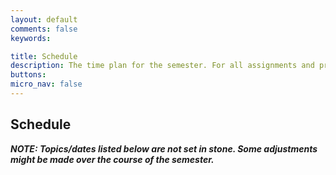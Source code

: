 ```yaml
---
layout: default
comments: false
keywords:

title: Schedule
description: The time plan for the semester. For all assignments and projects, follow the deadlines listed on this page.
buttons:
micro_nav: false
---
```



## Schedule

**_NOTE: Topics/dates listed below are not set in stone. Some adjustments might be made over the course of the semester._**

<div id="myskedj"></div>

<link href="https://unpkg.com/skedj@4.1.0/build/bootstrap-table.css" rel="stylesheet">
<script type="text/javascript" src="https://unpkg.com/skedj@4.1.0/build/skedj.js"></script>
<script type="text/javascript">
var url = "https://heather-cors.herokuapp.com/https://docs.google.com/spreadsheets/d/e/2PACX-1vRNzAy0EkwRIPHsQOPcbaF2QlzW3ZZjUwXPE3pS2wL5Vs5Ap2-zZqA_onfamxjLKw/pub?output=csv";
// "https://heather-cors.herokuapp.com/https://docs.google.com/spreadsheets/d/e/2PACX-1vTUigBx76LT-1zS5GSExE1FzD93Vu_KDOSMaTjoSxQaH_1yB7hanz1jYW78dxXKeA/pub?gid=118115803&single=true&output=csv";
// var url = "https://heather-cors.herokuapp.com/https://docs.google.com/spreadsheets/d/e/2PACX-1vR_43dIW4qV8eUWJHg9g_IIw4tAMg9Tz7RLcgU0P1C4U43_lxCNNw24_PjDzoAPuTTWCnXT_sXAqAIv/pub?output=csv";

var rowcols = [
                {
                  sheet_row_txt: "First Midterm Exam",
                  color: "#ffe59a"
                },
                {
                  // sheet_row: 26,
                  sheet_row_txt: "Thanksgiving",
                  color: "#d9ebd3"
                },		
                {
                  sheet_row_txt: "Fall Break",
                  color: "#d9ebd3"
                },		      
                {
                  sheet_row_txt: "Election",
                  color: "#d9ebd3"
                },     
                {
                  sheet_row_txt: "No Class",
                  color: "#d9ebd3"
                },                                       
                {
                  sheet_row_txt: "Second Midterm Exam",
                  color: "#ffe59a"
                },
                {
                  sheet_row_txt: "Recitation",
                  color: "#e8f2fc"
                }                			
              ];
console.log(rowcols);
Skedj(url, "myskedj", {
    columns_to_skip: ["Recitation Lead", "Recitation", "Travel Schedule"],
    special_row_colors: rowcols
});
</script>


<!-- _This is just an example for now..._

<table id="schedule" class="table table-bordered no-more-tables" style="width: 100%; font-size: 0.8em;">
    <colgroup>
        <col>
        <col>
        <col style="width: 25%;">
        <col style="width: 25%;">
        <col style="width: 50%;">
    </colgroup>
    <thead class="active" style="background-color:#f9f9f9" align="left">
        <th>Event</th>
        <th>Date</th>
        <th>In-class lecture</th>
        <th>Online modules to complete</th>
        <th>Materials and Assignments</th>
    </thead>
    <tbody>
        <tr>
            <td>Lecture&nbsp;1</td>
            <td> 04/07 </td>
            <td>
                <strong>Topics:</strong> <a href="/spring2020/lecture1.pdf">(slides)</a>
                <ul>
                    <li>Class introduction</li>
                    <li>Examples of deep learning projects</li>
                    <li>Course details</li>
                </ul>
            </td>
            <td>
                No online modules. If you are enrolled in CS230, you will receive an email on 04/07 to join Course 1 ("Neural Networks and Deep Learning") on Coursera with your Stanford email.
            </td>
            <td>
                No assignments.
            </td>
        </tr>
        <tr>
            <td id="Module_1" colspan="5" style="text-align:center; vertical-align:middle;background-color:#fffde7">
                <strong>Neural Networks and Deep Learning</strong> <a href="https://www.coursera.org/learn/neural-networks-deep-learning?specialization=deep-learning">(Course 1)</a>
            </td>
        </tr>
        <tr>
            <td>Lecture&nbsp;2</td>
            <td> 04/14 </td>
            <td>
                <strong>Topics: </strong>Deep Learning Intuition <a href="#">(slides)</a>
            </td>
            <td><strong>Completed modules:</strong>
                <ul>
                    <li>C1M1: Introduction to deep learning <a href="/files/C1M1.pdf">(slides)</a></li>
                    <li>C1M2: Neural Network Basics <a href="/files/C1M2.pdf">(slides)</a></li>
                </ul>
                <strong>Optional Video</strong>
                <ul>
                    <li>Batch Normalization videos from C2M3 will be useful for the in-class lecture.</li>
                </ul>
            </td>
            <td>
                <strong>Quizzes (due at 9am PST):</strong>
                <ul>
                    <li>Introduction to deep learning</li>
                    <li>Neural Networks Basics</li>
                </ul>
                <strong>Programming Assignments (due at 9am PST)</strong>
                <ul>
                    <li>Python Basics with Numpy (Optional)</li>
                    <li>Logistic Regression with a neural network mindset</li>
                </ul>
            </td>
        </tr>
        <tr>
            <td>Lecture&nbsp;3</td>
            <td> 04/21 </td>
            <td>
                <strong>Topics: </strong>Full-cycle of a Deep Learning Project (no slides)
            </td>
            <td>
                <strong>Completed modules:</strong>
                <ul>
                    <li>C1M3: Shallow Neural Network <a href="/files/C1M3.pdf">(slides)</a></li>
                    <li>C1M4: Deep Neural Networks <a href="/files/C1M4.pdf">(slides)</a></li>
                </ul>
            </td>
            <td>
                <strong>Quizzes (due at 9am PST):</strong>
                <ul>
                    <li>Shallow Neural Networks</li>
                    <li>Key concepts on Deep Neural Networks</li>
                </ul>
                <strong>Programming Assignments (due at 9am PST):</strong>
                <ul>
                    <li>Planar data classification with a hidden layer</li>
                    <li>Building your Deep Neural Network: step by step</li>
                    <li>Deep Neural Network - Application</li>
                </ul>
            </td>
        </tr>
        <tr style="background-color:#ffb7bf">
            <td><strong>Project Meeting #1</strong></td>
            <td><strong>{{ site.course.project_timeline.proposal | date: site.course.project_timeline.syllabus_date_format }}</strong></td>
            <td><a href="/project/#proposal">Instructions</a></td>
            <td></td>
            <td>
                <strong>Meet with any TA between 4/06 and 4/22 to discuss your proposal.</strong>
            </td>
        </tr>
        <tr style="background-color:#b7ffbf">
            <td><strong>Project Proposal Due</strong></td>
            <td><strong>{{ site.course.project_timeline.proposal | date: site.course.project_timeline.syllabus_date_format }}</strong></td>
            <td><a href="/project/#proposal">Instructions</a></td>
            <td></td>
            <td></td>
        </tr>
        <tr>
            <td id="Module_2" colspan="5" style="text-align:center; vertical-align:middle;background-color:#fffde7">
                <strong>Improving Deep Neural Networks: Hyperparameter tuning, Regularization and Optimization</strong> <a href="https://www.coursera.org/learn/deep-neural-network?specialization=deep-learning">(Course 2)</a>
            </td>
        </tr>
        <tr>
            <td>Lecture&nbsp;4</td>
            <td> 04/28 </td>
            <td>
                <strong>Topics:</strong> Adversarial examples - GANs <a href="#">(slides)</a>
                <ul>
                    <li>Attacking neural networks with Adversarial Examples and Generative Adversarial Networks</li>
                </ul>
                <strong>Optional Readings:</strong>
                <a href="https://arxiv.org/pdf/1412.6572.pdf">Explaining and Harnessing Adversarial Examples</a>, <a href="https://arxiv.org/pdf/1406.2661.pdf">Generative Adversarial Nets</a>, <a href="https://arxiv.org/pdf/1611.07004.pdf">Conditional GAN</a>, <a href="https://arxiv.org/pdf/1609.04802.pdf">Super-Resolution GAN</a>, <a href="https://arxiv.org/pdf/1703.10593.pdf">CycleGAN</a>
            </td>
            <td>
                <strong>Completed modules:</strong>
                <ul>
                    <li>C2M1: Practical aspects of deep learning <a href="/files/C2M1.pdf">(slides)</a></li>
                    <li>C2M2: Optimization algorithms <a href="/files/C2M2.pdf">(slides)</a></li>
                </ul>
            </td>
            <td>
                <strong>Quizzes (due at 9am PST):</strong>
                <ul>
                    <li>Practical aspects of deep learning</li>
                    <li>Optimization Algorithms</li>
                </ul>
                <strong>Programming Assignments (due at 9am PST):</strong>
                <ul>
                    <li>Initialization</li>
                    <li>Regularization</li>
                    <li>Gradient Checking</li>
                    <li>Optimization</li>
                </ul>
            </td>
        </tr>
        <tr>
            <td id="Module_3" colspan="5" style="text-align:center; vertical-align:middle;background-color:#fffde7">
                <strong>Structuring Machine Learning Projects</strong> <a href="https://www.coursera.org/learn/machine-learning-projects?specialization=deep-learning">(Course 3)</a>
            </td>
        </tr>
        <tr>
            <td>Lecture&nbsp;5</td>
            <td> 05/05 </td>
            <td>
                <strong>Topics:</strong> AI and Healthcare. Guest Speaker: Pranav Rajpurkar.
                <a href="#">(guest slides)</a>
                <a href="#">(main slides)</a>
            </td>
            <td>
                <strong>Completed modules:</strong>
                <ul>
                    <li>C2M3: Hyperparameter Tuning, Batch Normalization <a href="/files/C2M3.pdf">(slides)</a></li>
                    <li>C3M1: ML Strategy (1) <a href="/files/C3M1.pdf">(slides)</a></li>
                    <li>C3M2: ML Strategy (2) <a href="/files/C3M2.pdf">(slides)</a></li>
                </ul>
            </td>
            <td>
                <strong>Quizzes (due at 9am PST):</strong>
                <ul>
                    <li>Hyperparameter tuning, Batch Normalization, Programming Frameworks</li>
                    <li>Bird recognition in the city of Peacetopia (case study)</li>
                    <li>Autonomous driving (case study)</li>
                </ul>
                <strong>Programming Assignments (due at 9am PST):</strong>
                <ul>
                    <li>Tensorflow</li>
                </ul>
            </td>
        </tr>
        <tr style="background-color:#ffb7bf">
            <td><strong>Project Meeting #2</strong></td>
            <td><strong>{{ site.course.project_timeline.milestone1 | date: site.course.project_timeline.syllabus_date_format }}</strong></td>
            <td><a href="/project/#milestone-1">Instructions</a></td>
            <td></td>
            <td>
                <strong>Meet with any TA between 4/23 and 5/08 to discuss your first milestone report.</strong>
            </td>
        </tr>
        <tr style="background-color:#b7ffbf">
            <td><strong>Project Milestone #1 Due</strong></td>
            <td><strong>{{ site.course.project_timeline.milestone1 | date: site.course.project_timeline.syllabus_date_format }}</strong></td>
            <td><a href="/project/#milestone-1">Instructions</a></td>
            <td></td>
            <td></td>
        </tr>
        <tr>
            <td id="Module_4" colspan="5" style="text-align:center; vertical-align:middle;background-color:#fffde7">
                <strong>Convolutional Neural Networks</strong> <a href="https://www.coursera.org/learn/convolutional-neural-networks?specialization=deep-learning">(Course 4)</a>
            </td>
        </tr>
        <tr>
            <td>Lecture 6</td>
            <td> 05/12 </td>
            <td>
                <strong>Topics:</strong> Interpretability of Neural Networks
                <a href="#">(slides)</a>
            </td>
            <td>
                <strong>Completed modules:</strong>
                <ul>
                    <li>C4M1: Foundations of Convolutional Neural Network <a href="/files/C4M1.pdf">(slides)</a></li>
                    <li>C4M2: Deep Convolutional Models <a href="/files/C4M2.pdf">(slides)</a></li>
                </ul>
            </td>
            <td>
                <strong>Quizzes (due at 9am PST):</strong>
                <ul>
                    <li>The basics of ConvNets</li>
                    <li>Deep convolutional models</li>
                </ul>
                <strong>Programming Assignments (due at 9am PST):</strong>
                <ul>
                    <li>Convolutional Model: step by step</li>
                    <li>Convolutional Model: application</li>
                    <li>Keras Tutorial: This assignment is optional.</li>
                    <li>Residual Networks</li>
                </ul>
            </td>
        </tr>
        <tr>
            <td>Lecture&nbsp;7</td>
            <td> 05/19 </td>
            <td>
                <strong>Topics:</strong> Deep Learning Strategy (no slides)
                <br>
                <br>
                <strong>Optional Reading:</strong> <a href="https://arxiv.org/pdf/1603.07285.pdf">A guide to convolution arithmetic for deep learning</a>, <a href="https://arxiv.org/ftp/arxiv/papers/1609/1609.07009.pdf">Is the deconvolution layer the same as a convolutional layer?</a>, <a href="https://cs.nyu.edu/~fergus/papers/zeilerECCV2014.pdf">Visualizing and Understanding Convolutional Networks</a>, <a href="https://arxiv.org/pdf/1312.6034.pdf">Deep Inside Convolutional Networks: Visualizing Image Classification Models and Saliency Maps</a>, <a href="https://arxiv.org/pdf/1506.06579.pdf">Understanding Neural Networks Through Deep Visualization</a>, <a href="http://cnnlocalization.csail.mit.edu/Zhou_Learning_Deep_Features_CVPR_2016_paper.pdf">Learning Deep Features for Discriminative Localization</a>
            </td>
            <td>
                <strong>Completed modules:</strong>
                <ul>
                    <li>C4M3: ConvNets Applications (1) <a href="/files/C4M3.pdf">(slides)</a></li>
                    <li>C4M4: ConvNets Applications (2) <a href="/files/C4M4.pdf">(slides)</a></li>
                </ul>
            </td>
            <td>
                <strong>Quizzes (due at 9am PST):</strong>
                <ul>
                    <li>Detection Algorithms</li>
                    <li>Special Applications: Face Recognition & Neural Style Transfer</li>
                </ul>
                <strong>Programming Assignments (due at 9am PST):</strong>
                <ul>
                    <li>Car Detection with YOLO</li>
                    <li>Art Generation with Neural Style Transfer</li>
                    <li>Face Recognition</li>
                </ul>
            </td>
        </tr>
        <tr style="background-color:#ffb7bf">
            <td><strong>Project Meeting #3</strong></td>
            <td><strong>{{ site.course.project_timeline.milestone2 | date: site.course.project_timeline.syllabus_date_format }}</strong></td>
            <td><a href="/project/#milestone-2">Instructions</a></td>
            <td></td>
            <td>
                <strong>Meet with any TA between 5/09 and 5/22 to discuss your second milestone report.</strong>
            </td>
        </tr>
        <tr style="background-color:#b7ffbf">
            <td><strong>Project Milestone #2 Due</strong></td>
            <td><strong>{{ site.course.project_timeline.milestone2 | date: site.course.project_timeline.syllabus_date_format }}</strong></td>
            <td><a href="/project/#milestone-2">Instructions</a></td>
            <td></td>
            <td></td>
        </tr>
        <tr>
            <td id="Module_5" colspan="5" style="text-align:center; vertical-align:middle;background-color:#fffde7">
                <strong>Sequence Models</strong>  <a href="https://www.coursera.org/learn/nlp-sequence-models">(Course 5)</a>
            </td>
        </tr>
        <tr>
            <td>Lecture&nbsp;8</td>
            <td> 05/26 </td>
            <td>
                <strong>Topics:</strong>
                <ul>
                    <li>Career Advice</li>
                    <li>Reading Research Papers</li>
                </ul>
                <strong>Optional Reading</strong>
                <ul>
                    <li><a href="https://www.cs.toronto.edu/~hinton/absps/JMLRdropout.pdf">Dropout: A Simple Way to Prevent Neural Networks from Overfitting</a></li>
                    <li><a href="https://arxiv.org/abs/1608.06993">DenseNet: Densely Connected Convolutional Networks</a></li>
                </ul>
            </td>
            <td>
                <strong>Completed modules:</strong>
                <ul>
                    <li>C5M1: Recurrent Neural Networks <a href="/files/C5M1.pdf">(slides)</a></li>
                </ul>
            </td>
            <td>
                <strong>Quizzes (due at 9am PST):</strong>
                <ul>
                    <li>Recurrent Neural Networks</li>
                </ul>
                <strong>Programming Assignments (due at 9am PST):</strong>
                <ul>
                    <li>Building a Recurrent Neural Network - Step by Step</li>
                    <li>Dinosaur Land -- Character-level Language Modeling</li>
                    <li>Jazz improvisation with LSTM</li>
                </ul>
            </td>
        </tr>
        <tr>
            <td>Lecture&nbsp;9</td>
            <td> 06/02 </td>
            <td>
                <strong>Topics:</strong>
                <a href="#">(slides)</a>
                <ul>
                    <li>Deep Reinforcement Learning</li>
                </ul>
                <br>
                <strong>Optional Reading:</strong>
                <ul>
                    <li><a href="https://web.stanford.edu/class/psych209/Readings/MnihEtAlHassibis15NatureControlDeepRL.pdf">Human-level control through deep reinforcement learning</a></li>
                    <li><a href="https://deepmind.com/research/publications/mastering-game-go-without-human-knowledge">Mastering the Game of Go without Human Knowledge</a></li>
                </ul>
            </td>
            <td>
                <strong>Completed modules:</strong>
                <ul>
                    <li>C5M2: Natural Language Processing and Word Embeddings <a href="/files/C5M2.pdf">(slides)</a></li>
                    <li>C5M3: Sequence-to-Sequence Models <a href="/files/C5M3.pdf">(slides)</a></li>
                </ul>
            </td>
            <td>
                <strong>Quizzes (due at 9am PST):</strong>
                <ul>
                    <li>Natural Language Processing and Word Embeddings</li>
                    <li>Sequence Models and Attention Mechanism</li>
                </ul>
                <strong>Programming Assignments (due at 9am PST):</strong>
                <ul>
                    <li>Operations on Word Vectors - Debiasing</li>
                    <li>Emojify!</li>
                    <li>Neural Machine Translation with Attention</li>
                    <li>Trigger Word Detection</li>
                </ul >
            </td>
        </tr>
        <tr>
            <td>Lecture&nbsp;10</td>
            <td> 06/09 </td>
            <td>
                <strong>Topics:</strong> <a href="#">(slides)</a>
                <ul>
                    <li>Class wrap-up</li>
                    <li>What's next?</li>
                </ul>
            </td>
            <td></td>
            <td>
                <strong>Optional:</strong>
                <ul>
                    <li>If you’re interested in testing your ML/DL skills or preparing for job interviews in AI, you can take the <a href="https://www.workera.ai/candidates">Workera assessment</a></li>
                </ul>
            </td>
        </tr>
        <tr style="background-color:#ffb7bf">
            <td><strong>Project Meeting #4</strong></td>
            <td><strong>{{ site.course.project_timeline.poster_and_report | date: site.course.project_timeline.syllabus_date_format }}</strong></td>
            <td><a href="/project/#final-report">Instructions</a></td>
            <td></td>
            <td>
                <strong>Meet with any TA between 5/23 and 6/12 to discuss your final project report.</strong>
            </td>
        </tr>
        <tr style="background-color:#b7ffbf">
            <td><strong>Project Final Report &amp; Video Due</strong></td>
            <td><strong>{{ site.course.project_timeline.poster_and_report | date: site.course.project_timeline.syllabus_date_format }}</strong></td>
            <td><a href="/project/#final-report">Instructions</a></td>
            <td></td>
            <td></td>
        </tr>
    </tbody>
</table> -->
